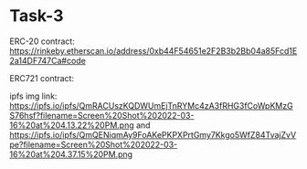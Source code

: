 # Task-3

ERC-20 contract: https://rinkeby.etherscan.io/address/0xb44F54651e2F2B3b2Bb04a85Fcd1E2a14DF747Ca#code


ERC721 contract: 


ipfs img link: https://ipfs.io/ipfs/QmRACUszKQDWUmEjTnRYMc4zA3fRHG3fCoWpKMzGS76hsf?filename=Screen%20Shot%202022-03-16%20at%204.13.22%20PM.png and https://ipfs.io/ipfs/QmQENiqmAy9FoAKePKPXPrtGmy7Kkgo5WfZ84TvajZvVpe?filename=Screen%20Shot%202022-03-16%20at%204.37.15%20PM.png
